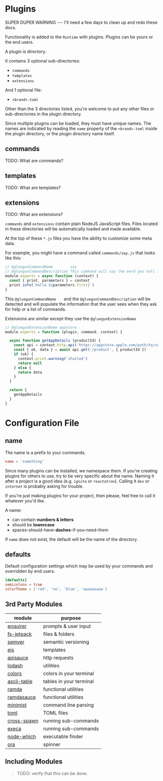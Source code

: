 # Plugins

SUPER DUPER WARNING --- I'll need a few days to clean up and redo these docs.

Functionality is added to the `Runtime` with plugins.  Plugins can be yours or the end users.

A plugin is directory.

It contains 3 optional sub-directories:

* `commands`
* `templates`
* `extensions`

And 1 optional file:

* `<brand>.toml`

Other than the 3 directories listed, you're welcome to put any other files or sub-directories in the plugin directory.

Since multiple plugins can be loaded, they must have unique names.  The names are indicated by reading the `name` property of the `<brand>.toml` inside the plugin directory, or the plugin directory name itself.

## commands

TODO: What are commands?

## templates

TODO: What are templates?

## extensions

TODO: What are extensions?


`commands` and `extensions` contain plain NodeJS JavaScript files.  Files located in these
directories will be automatically loaded and made available.

At the top of these `*.js` files you have the ability to customize some meta data.

For example, you might have a command called `commands/say.js` that looks like this:

```js
// @gluegunCommandName        say
// @gluegunCommandDescription This command will say the word you tell it to.
module.exports = async function (context) {
  const { print, parameters } = context
  print.info(`hello ${parameters.first}`)
}
```

This `@gluegunCommandName   ` and the `@gluegunCommandDescription` will be detected and will populate the information that
the user sees when they ask for help or a list of commands.

Extensions are similar except they use the `@gluegunExtensionName`

```js
// @gluegunExtensionName appstore
module.exports = function (plugin, command, context) {

  async function getAppDetails (productId) {
    const api = context.http.api('https://appstore.apple.com/path/to/service')
    const { ok, data } = await api.get('/product', { productId })
    if (ok) {
      context.print.warning('iFailed')
      return null
    } else {
      return data
    }
  }

  return {
    getAppDetails
  }
}
```


# Configuration File

## name

The name is a prefix to your commands.

```toml
name = 'something'
```

Since many plugins can be installed, we namespace them. If you're creating plugins
for others to use, try to be very specific about the name. Naming it after a project
is a good idea (e.g. `ignite` or `reactotron`). Calling it `dev` or `internet` is
probably asking for trouble.

If you're just making plugins for your project, then please, feel free to call it
whatever you'd like.

A name:

* can contain **numbers & letters**
* should be **lowercase**
* spaces-should-have-**dashes**-if-you-need-them

If `name` does not exist, the default will be the name of the directory.

## defaults

Default configuration settings which may be used by your commands and overridden by end users.

```toml
[defaults]
semicolons = true
colorTheme = ['red', 'no', 'blue', 'aaaaaaaaa']
```


## 3rd Party Modules

| module                                                          | purpose                 |
| --------------------------------------------------------------- | ----------------------- |
| [enquirer](https://github.com/enquirer/enquirer)                | prompts & user input    |
| [fs-jetpack](https://github.com/szwacz/fs-jetpack)              | files & folders         |
| [semver](https://github.com/npm/node-semver)                    | semantic versioning     |
| [ejs](https://github.com/mde/ejs)                               | templates               |
| [apisauce](https://github.com/skellock/apisauce)                | http requests           |
| [lodash](https://github.com/lodash/lodash)                      | utilities               |
| [colors](https://github.com/Marak/colors.js)                    | colors in your terminal |
| [ascii-table](https://github.com/sorensen/ascii-table)          | tables in your terminal |
| [ramda](https://github.com/ramda/ramda)                         | functional utilities    |
| [ramdasauce](https://github.com/skellock/ramdasauce)            | functional utilities    |
| [minimist](https://github.com/substack/minimist)                | command line parsing    |
| [toml](https://github.com/BinaryMuse/toml-node)                 | TOML files              |
| [cross-spawn](https://github.com/IndigoUnited/node-cross-spawn) | running sub-commands    |
| [execa](https://github.com/sindresorhus/execa)                  | running sub-commands    |
| [node-which](https://github.com/npm/node-which)                 | executable finder       |
| [ora](https://github.com/sindresorhus/ora)                      | spinner                 |


## Including Modules

> TODO: verify that this can be done.
